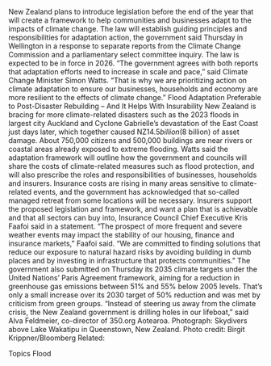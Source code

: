 New Zealand plans to introduce legislation before the end of the year that will create a framework to help communities and businesses adapt to the impacts of climate change.
The law will establish guiding principles and responsibilities for adaptation action, the government said Thursday in Wellington in a response to separate reports from the Climate Change Commission and a parliamentary select committee inquiry. The law is expected to be in force in 2026.
“The government agrees with both reports that adaptation efforts need to increase in scale and pace,” said Climate Change Minister Simon Watts. “That is why we are prioritizing action on climate adaptation to ensure our businesses, households and economy are more resilient to the effects of climate change.”
Flood Adaptation Preferable to Post-Disaster Rebuilding – And It Helps With Insurability
New Zealand is bracing for more climate-related disasters such as the 2023 floods in largest city Auckland and Cyclone Gabrielle’s devastation of the East Coast just days later, which together caused NZ$14.5 billion ($8 billion) of asset damage. About 750,000 citizens and 500,000 buildings are near rivers or coastal areas already exposed to extreme flooding.
Watts said the adaptation framework will outline how the government and councils will share the costs of climate-related measures such as flood protection, and will also prescribe the roles and responsibilities of businesses, households and insurers.
Insurance costs are rising in many areas sensitive to climate-related events, and the government has acknowledged that so-called managed retreat from some locations will be necessary.
Insurers support the proposed legislation and framework, and want a plan that is achievable and that all sectors can buy into, Insurance Council Chief Executive Kris Faafoi said in a statement.
“The prospect of more frequent and severe weather events may impact the stability of our housing, finance and insurance markets,” Faafoi said. “We are committed to finding solutions that reduce our exposure to natural hazard risks by avoiding building in dumb places and by investing in infrastructure that protects communities.”
The government also submitted on Thursday its 2035 climate targets under the United Nations’ Paris Agreement framework, aiming for a reduction in greenhouse gas emissions between 51% and 55% below 2005 levels. That’s only a small increase over its 2030 target of 50% reduction and was met by criticism from green groups.
“Instead of steering us away from the climate crisis, the New Zealand government is drilling holes in our lifeboat,” said Alva Feldmeier, co-director of 350.org Aotearoa.
Photograph: Skydivers above Lake Wakatipu in Queenstown, New Zealand. Photo credit: Birgit Krippner/Bloomberg
Related:

Topics
Flood
